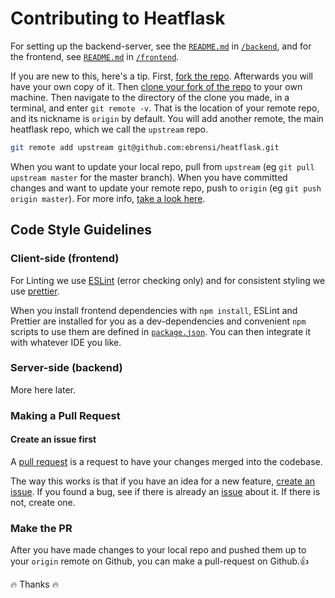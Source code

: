 # Contributing to Heatflask
For setting up the backend-server, see the [`README.md`](/backend/README.md) in [`/backend`](/backend), and for the frontend, see [`README.md`](/frontend/README.md) in [`/frontend`](/frontend).

If you are new to this, here's a tip.  First, [fork the repo](https://docs.github.com/en/github/getting-started-with-github/fork-a-repo). Afterwards you will have your own copy of it.  Then [clone your fork of the repo](https://docs.github.com/en/github/creating-cloning-and-archiving-repositories/cloning-a-repository) to your own machine.  Then navigate to the directory of the clone you made, in a terminal, and enter `git remote -v`.  That is the location of your remote repo, and its nickname is `origin` by default. You will add another remote, the main heatflask repo, which we call the `upstream` repo.
```bash
git remote add upstream git@github.com:ebrensi/heatflask.git
```

When you want to update your local repo, pull from `upstream` (eg `git pull upstream master` for the master branch).
When you have committed changes and want to update your remote repo, push to `origin` (eg `git push origin master`).
For more info, [take a look here](https://stackoverflow.com/questions/9257533/what-is-the-difference-between-origin-and-upstream-on-github).

## Code Style Guidelines
### Client-side (frontend)
For Linting we use [ESLint](https://eslint.org) (error checking only) and for consistent styling we use [prettier](https://prettier.io).

When you install frontend dependencies with `npm install`, ESLint and Prettier are installed for you as a dev-dependencies and convenient `npm` scripts to use them are defined in [`package.json`](/frontend/package.json). You can then integrate it with whatever IDE you like.

### Server-side (backend)
More here later.


### Making a Pull Request
#### Create an issue first
A [pull request](https://docs.github.com/en/github/collaborating-with-issues-and-pull-requests/about-pull-requests) is a request to have your changes merged into the codebase.

The way this works is that if you have an idea for a new feature, [create an issue](https://github.com/ebrensi/heatflask/issues).   If you found a bug, see if there is already an [issue](https://github.com/ebrensi/heatflask/issues) about it.  If there is not, create one.

### Make the PR
After you have made changes to your local repo and pushed them up to your `origin` remote on Github, you can make a pull-request on Github.👍

🔥 Thanks 🔥
